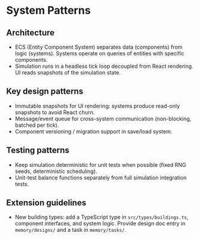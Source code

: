 # System Patterns

## Architecture

- ECS (Entity Component System) separates data (components) from logic (systems). Systems operate on queries of entities with specific components.
- Simulation runs in a headless tick loop decoupled from React rendering. UI reads snapshots of the simulation state.

## Key design patterns

- Immutable snapshots for UI rendering: systems produce read-only snapshots to avoid React churn.
- Message/event queue for cross-system communication (non-blocking, batched per tick).
- Component versioning / migration support in save/load system.

## Testing patterns

- Keep simulation deterministic for unit tests when possible (fixed RNG seeds, deterministic scheduling).
- Unit-test balance functions separately from full simulation integration tests.

## Extension guidelines

- New building types: add a TypeScript type in `src/types/buildings.ts`, component interfaces, and system logic. Provide design doc entry in `memory/designs/` and a task in `memory/tasks/`.